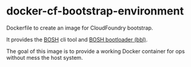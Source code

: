 # docker-cf-bootstrap-environment
Dockerfile to create an image for CloudFoundry bootstrap.

It provides the [BOSH](https://bosh.io/docs/cli-v2/) cli tool and [BOSH bootloader
(bbl)](https://github.com/cloudfoundry/bosh-bootloader). 

The goal of this image is to provide a working Docker container for ops without mess the host system.
